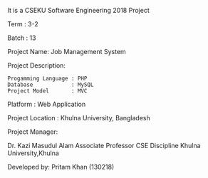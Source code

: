 It is a CSEKU Software Engineering 2018 Project

Term : 3-2

Batch : 13

Project Name: Job Management System

Project Description:

	Progamming Language : PHP
	Database 			: MySQL
	Project Model       : MVC 
  
Platform : Web Application

Project Location : Khulna University, Bangladesh

Project Manager:

Dr. Kazi Masudul Alam
Associate Professor
CSE Discipline
Khulna University,Khulna

  
Developed by:
Pritam Khan (130218)
